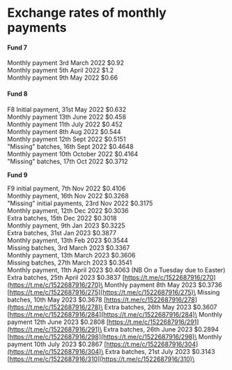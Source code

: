 # Exchange rates of monthly payments

#### Fund 7

Monthly payment 3rd March 2022                 $0.92\
Monthly payment 5th April 2022                    $1.2\
Monthly payment 9th May 2022                     $0.66

#### Fund 8

F8 Initial payment, 31st May 2022                    $0.632\
Monthly payment 13th June 2022                    $0.458\
Monthly payment 11th July 2022                      $0.452\
Monthly payment 8th Aug 2022                       $0.544\
Monthly payment 12th Sept 2022                    $0.5151\
"Missing" batches, 16th Sept 2022                  $0.4648\
Monthly payment 10th October 2022              $0.4164\
"Missing" batches, 17th Oct 2022                    $0.3712

**Fund 9**

F9 initial payment, 7th Nov 2022                     $0.4106\
Monthly payment, 16th Nov 2022                    $0.3268\
"Missing" initial payments, 23rd Nov 2022     $0.3175\
Monthly payment, 12th Dec 2022                    $0.3036\
Extra batches, 15th Dec 2022                          $0.3018\
Monthly payment, 9th Jan 2023                      $0.3225\
Extra batches, 31st Jan 2023                           $0.3877\
Monthly payment, 13th Feb 2023                     $0.3544\
Missing batches, 3rd March 2023                    $0.3367\
Monthly payment, 13th March 2023                $0.3606\
Missing batches, 27th March 2023                  $0.3541\
Monthly payment, 11th April 2023                    $0.4063 (NB On a Tuesday due to Easter)\
Extra batches, 25th April 2023                         $0.3837  [https://t.me/c/1522687916/270](https://t.me/c/1522687916/270)\
Monthly payment 8th May 2023                       $0.3736 [https://t.me/c/1522687916/275](https://t.me/c/1522687916/275)\
Missing batches, 10th May 2023                      $0.3678 [https://t.me/c/1522687916/278](https://t.me/c/1522687916/278)\
Extra batches, 26th May 2023                         $0.3607 [https://t.me/c/1522687916/284](https://t.me/c/1522687916/284)\
Monthly payment 12th June 2023                    $0.2808 [https://t.me/c/1522687916/291](https://t.me/c/1522687916/291)\
Extra batches, 26th June 2023                         $0.2894 [https://t.me/c/1522687916/298](https://t.me/c/1522687916/298)\
Monthly payment 10th July 2023                      $0.2867 [https://t.me/c/1522687916/304](https://t.me/c/1522687916/304)\
Extra batches, 21st July 2023                           $0.3143 [https://t.me/c/1522687916/310](https://t.me/c/1522687916/310)\


